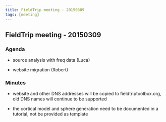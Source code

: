 ```yaml
---
title: FieldTrip meeting - 20150309
tags: [meeting]
---
```


## FieldTrip meeting - 20150309

### Agenda

- source analysis with freq data (Luca)

- website migration (Robert)

### Minutes

- website and other DNS addresses will be copied to fieldtriptoolbox.org, old DNS names will continue to be supported

- the cortical model and sphere generation need to be documented in a tutorial, not be provided as template
